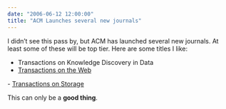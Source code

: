 ```yaml
---
date: "2006-06-12 12:00:00"
title: "ACM Launches several new journals"
---
```




I didn&rsquo;t see this pass by, but ACM has launched several new journals. At least some of these will be top tier. Here are some titles I like:

- Transactions on Knowledge Discovery in Data
- <a href="http://tweb.acm.org/">Transactions on the Web<br/>
</a>
- <a href="http://tos.acm.org/">Transactions on Storage<br/>
</a>


This can only be a __good thing__.

